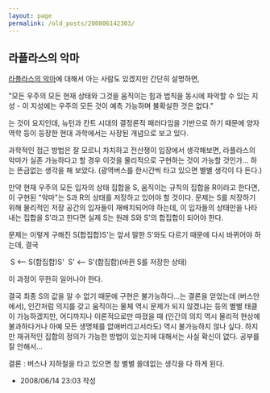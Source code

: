 ```yaml
---
layout: page
permalink: /old_posts/200806142303/
---
```


## 라플라스의 악마


<a href="http://en.wikipedia.org/wiki/Laplace%27s_demon">라플라스의 악마</a>에 대해서 아는 사람도 있겠지만 간단히 설명하면,

"모든 우주의 모든 현재 상태와 그것을 움직이는 힘과 법칙을 동시에 파악할 수 있는 지성 - 이 지성에는 우주의 모든 것이 예측 가능하며 불확실한 것은 없다."

는 것이 요지인데, 뉴턴과 칸트 시대의 결정론적 패러다임을 기반으로 하기 때문에 양자역학 등이 등장한 현대 과학에서는 사장된 개념으로 보고 있다.

과학적인 접근 방법은 잘 모르니 차치하고 전산쟁이 입장에서 생각해보면,
라플라스의 악마가 실존 가능하다고 할 경우 이것을 물리적으로 구현하는 것이 가능할 것인가... 하는 뜬금없는 생각을 해 보았다.
(광역버스를 한시간씩 타고 있으면 별별 생각이 다 든다.)

만약 현재 우주의 모든 입자의 상태 집합을 S, 움직이는 규칙의 집합을 R이라고 한다면,
이 구현된 "악마"는 S과 R의 상태를 저장하고 있어야 할 것이다.
문제는 S를 저장하기 위해 물리적인 저장 공간의 입자들이 재배치되어야 하는데, 이 입자들의 상태만을 나타내는 집합을 S'라고 한다면 실제 S는 원래 S와 S'의 합집합이 되어야 한다.

문제는 이렇게 구해진 S(합집합)S'는 앞서 말한 S'와도 다르기 때문에 다시 바뀌어야 하는데, 결국

 S <-- S(합집합)S'
 S' <-- S'(합집합)(바뀐 S를 저장한 상태)

이 과정이 무한히 일어나야 한다.

결국 최종 S의 값을 알 수 없기 때문에 구현은 불가능하다...는 결론을 얻었는데 (버스안에서),
인간처럼 의지를 갖고 움직이는 물체 역시 문제가 되지 않겠냐는 등의 별별 태클이 가능하겠지만, 어디까지나 이론적으로만 따졌을 때 (인간의 의지 역시 물리적 현상에 불과하다거나 아예 모든 생명체를 없애버리고서라도) 역시 불가능하지 않나 싶다.
하지만 재귀적인 집합의 정의가 가능한 방법이 있는지에 대해서는 사실 확신이 없다. 공부를 잘 안해서...

결론 : 버스나 지하철을 타고 있으면 참 별별 쓸데없는 생각을 다 하게 된다.





- 2008/06/14 23:03 작성